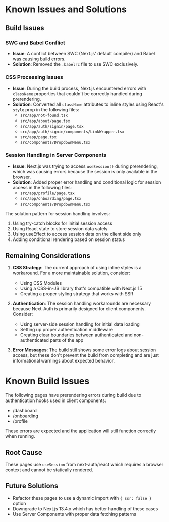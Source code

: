# Known Issues and Solutions

## Build Issues

### SWC and Babel Conflict
- **Issue**: A conflict between SWC (Next.js' default compiler) and Babel was causing build errors.
- **Solution**: Removed the `.babelrc` file to use SWC exclusively.

### CSS Processing Issues
- **Issue**: During the build process, Next.js encountered errors with `className` properties that couldn't be correctly handled during prerendering.
- **Solution**: Converted all `className` attributes to inline styles using React's `style` prop in the following files:
  - `src/app/not-found.tsx`
  - `src/app/about/page.tsx`
  - `src/app/auth/signin/page.tsx`
  - `src/app/auth/signin/components/LinkWrapper.tsx`
  - `src/app/page.tsx`
  - `src/components/DropdownMenu.tsx`

### Session Handling in Server Components
- **Issue**: Next.js was trying to access `useSession()` during prerendering, which was causing errors because the session is only available in the browser.
- **Solution**: Added proper error handling and conditional logic for session access in the following files:
  - `src/app/profile/page.tsx`
  - `src/app/onboarding/page.tsx`
  - `src/components/DropdownMenu.tsx`

The solution pattern for session handling involves:
1. Using try-catch blocks for initial session access
2. Using React state to store session data safely
3. Using useEffect to access session data on the client side only
4. Adding conditional rendering based on session status

## Remaining Considerations

1. **CSS Strategy**: The current approach of using inline styles is a workaround. For a more maintainable solution, consider:
   - Using CSS Modules
   - Using a CSS-in-JS library that's compatible with Next.js 15
   - Creating a proper styling strategy that works with SSR

2. **Authentication**: The session handling workarounds are necessary because Next-Auth is primarily designed for client components. Consider:
   - Using server-side session handling for initial data loading
   - Setting up proper authentication middleware
   - Creating clear boundaries between authenticated and non-authenticated parts of the app

3. **Error Messages**: The build still shows some error logs about session access, but these don't prevent the build from completing and are just informational warnings about expected behavior.

# Known Build Issues

The following pages have prerendering errors during build due to authentication hooks used in client components:
- /dashboard
- /onboarding
- /profile

These errors are expected and the application will still function correctly when running.

## Root Cause
These pages use `useSession` from next-auth/react which requires a browser context and cannot be statically rendered.

## Future Solutions
- Refactor these pages to use a dynamic import with `{ ssr: false }` option
- Downgrade to Next.js 13.4.x which has better handling of these cases
- Use Server Components with proper data fetching patterns 